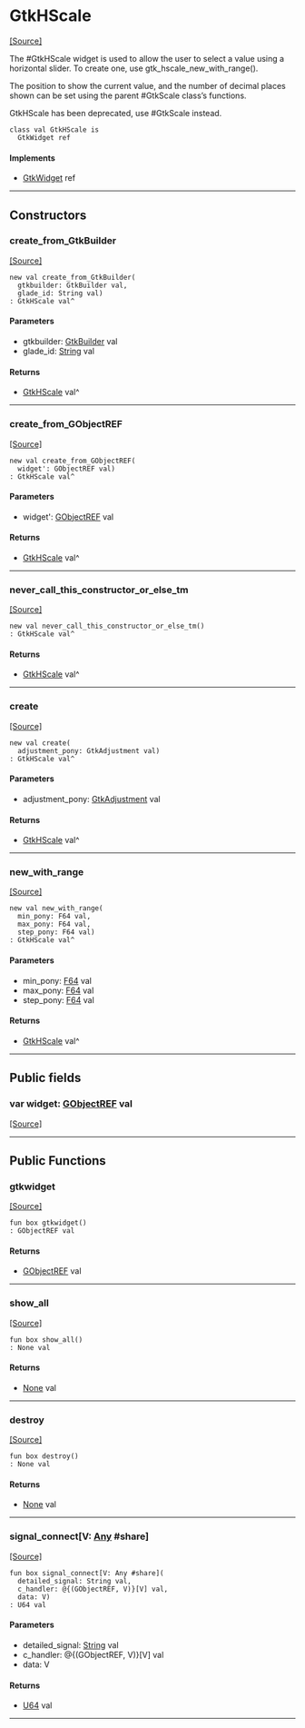 # GtkHScale
<span class="source-link">[[Source]](src/gtk3/GtkHScale.md#L6)</span>

The #GtkHScale widget is used to allow the user to select a value using
a horizontal slider. To create one, use gtk_hscale_new_with_range().

The position to show the current value, and the number of decimal places
shown can be set using the parent #GtkScale class’s functions.

GtkHScale has been deprecated, use #GtkScale instead.


```pony
class val GtkHScale is
  GtkWidget ref
```

#### Implements

* [GtkWidget](gtk3-GtkWidget.md) ref

---

## Constructors

### create_from_GtkBuilder
<span class="source-link">[[Source]](src/gtk3/GtkHScale.md#L20)</span>


```pony
new val create_from_GtkBuilder(
  gtkbuilder: GtkBuilder val,
  glade_id: String val)
: GtkHScale val^
```
#### Parameters

*   gtkbuilder: [GtkBuilder](gtk3-GtkBuilder.md) val
*   glade_id: [String](builtin-String.md) val

#### Returns

* [GtkHScale](gtk3-GtkHScale.md) val^

---

### create_from_GObjectREF
<span class="source-link">[[Source]](src/gtk3/GtkHScale.md#L23)</span>


```pony
new val create_from_GObjectREF(
  widget': GObjectREF val)
: GtkHScale val^
```
#### Parameters

*   widget': [GObjectREF](minimal-browser-..-gobject-GObjectREF.md) val

#### Returns

* [GtkHScale](gtk3-GtkHScale.md) val^

---

### never_call_this_constructor_or_else_tm
<span class="source-link">[[Source]](src/gtk3/GtkHScale.md#L26)</span>


```pony
new val never_call_this_constructor_or_else_tm()
: GtkHScale val^
```

#### Returns

* [GtkHScale](gtk3-GtkHScale.md) val^

---

### create
<span class="source-link">[[Source]](src/gtk3/GtkHScale.md#L30)</span>


```pony
new val create(
  adjustment_pony: GtkAdjustment val)
: GtkHScale val^
```
#### Parameters

*   adjustment_pony: [GtkAdjustment](gtk3-GtkAdjustment.md) val

#### Returns

* [GtkHScale](gtk3-GtkHScale.md) val^

---

### new_with_range
<span class="source-link">[[Source]](src/gtk3/GtkHScale.md#L33)</span>


```pony
new val new_with_range(
  min_pony: F64 val,
  max_pony: F64 val,
  step_pony: F64 val)
: GtkHScale val^
```
#### Parameters

*   min_pony: [F64](builtin-F64.md) val
*   max_pony: [F64](builtin-F64.md) val
*   step_pony: [F64](builtin-F64.md) val

#### Returns

* [GtkHScale](gtk3-GtkHScale.md) val^

---

## Public fields

### var widget: [GObjectREF](minimal-browser-..-gobject-GObjectREF.md) val
<span class="source-link">[[Source]](src/gtk3/GtkHScale.md#L16)</span>



---

## Public Functions

### gtkwidget
<span class="source-link">[[Source]](src/gtk3/GtkHScale.md#L18)</span>


```pony
fun box gtkwidget()
: GObjectREF val
```

#### Returns

* [GObjectREF](minimal-browser-..-gobject-GObjectREF.md) val

---

### show_all
<span class="source-link">[[Source]](src/gtk3/GtkWidget.md#L4)</span>


```pony
fun box show_all()
: None val
```

#### Returns

* [None](builtin-None.md) val

---

### destroy
<span class="source-link">[[Source]](src/gtk3/GtkWidget.md#L7)</span>


```pony
fun box destroy()
: None val
```

#### Returns

* [None](builtin-None.md) val

---

### signal_connect\[V: [Any](builtin-Any.md) #share\]
<span class="source-link">[[Source]](src/gtk3/GtkWidget.md#L10)</span>


```pony
fun box signal_connect[V: Any #share](
  detailed_signal: String val,
  c_handler: @{(GObjectREF, V)}[V] val,
  data: V)
: U64 val
```
#### Parameters

*   detailed_signal: [String](builtin-String.md) val
*   c_handler: @{(GObjectREF, V)}[V] val
*   data: V

#### Returns

* [U64](builtin-U64.md) val

---


